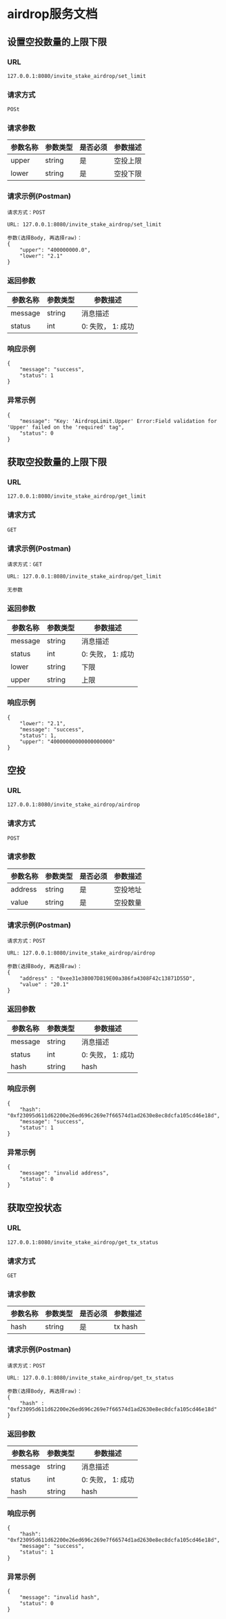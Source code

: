 # airdrop服务文档



## 设置空投数量的上限下限

### URL

```
127.0.0.1:8080/invite_stake_airdrop/set_limit
```



### 请求方式

```
POSt
```



### 请求参数

| 参数名称 | 参数类型 | 是否必须 | 参数描述 |
| -------- | -------- | -------- | -------- |
| upper    | string   | 是       | 空投上限 |
| lower    | string   | 是       | 空投下限 |



### 请求示例(Postman)

```
请求方式：POST  

URL: 127.0.0.1:8080/invite_stake_airdrop/set_limit

参数(选择Body, 再选择raw)：
{
    "upper": "400000000.0",
    "lower": "2.1"
}
```



### 返回参数

| 参数名称 | 参数类型 | 参数描述          |
| -------- | -------- | ----------------- |
| message  | string   | 消息描述          |
| status   | int      | 0: 失败， 1: 成功 |



### 响应示例

```
{
    "message": "success",
    "status": 1
}
```



### 异常示例

```
{
    "message": "Key: 'AirdropLimit.Upper' Error:Field validation for 'Upper' failed on the 'required' tag",
    "status": 0
}
```



## 获取空投数量的上限下限

### URL

```
127.0.0.1:8080/invite_stake_airdrop/get_limit
```



### 请求方式

```
GET
```



### 请求示例(Postman)

```
请求方式：GET 

URL: 127.0.0.1:8080/invite_stake_airdrop/get_limit

无参数

```



### 返回参数

| 参数名称 | 参数类型 | 参数描述          |
| -------- | -------- | ----------------- |
| message  | string   | 消息描述          |
| status   | int      | 0: 失败， 1: 成功 |
| lower    | string   | 下限              |
| upper    | string   | 上限              |



### 响应示例

```
{
    "lower": "2.1",
    "message": "success",
    "status": 1,
    "upper": "40000000000000000000"
}
```



## 空投

### URL

```
127.0.0.1:8080/invite_stake_airdrop/airdrop
```



### 请求方式

```
POST
```



### 请求参数

| 参数名称 | 参数类型 | 是否必须 | 参数描述 |
| -------- | -------- | -------- | -------- |
| address  | string   | 是       | 空投地址 |
| value    | string   | 是       | 空投数量 |



### 请求示例(Postman)

```
请求方式：POST  

URL: 127.0.0.1:8080/invite_stake_airdrop/airdrop

参数(选择Body, 再选择raw)：
{
    "address" : "0xee31e38007D819E00a386fa4308F42c13871D55D",
    "value" : "20.1"
}
```



### 返回参数

| 参数名称 | 参数类型 | 参数描述          |
| -------- | -------- | ----------------- |
| message  | string   | 消息描述          |
| status   | int      | 0: 失败， 1: 成功 |
| hash     | string   | hash              |



### 响应示例

```
{
    "hash": "0xf23095d611d62200e26ed696c269e7f66574d1ad2630e8ec8dcfa105cd46e18d",
    "message": "success",
    "status": 1
}
```



### 异常示例

```
{
    "message": "invalid address",
    "status": 0
}
```



## 获取空投状态

### URL

```
127.0.0.1:8080/invite_stake_airdrop/get_tx_status
```



### 请求方式

```
GET
```



### 请求参数

| 参数名称 | 参数类型 | 是否必须 | 参数描述 |
| -------- | -------- | -------- | -------- |
| hash     | string   | 是       | tx hash  |



### 请求示例(Postman)

```
请求方式：POST  

URL: 127.0.0.1:8080/invite_stake_airdrop/get_tx_status

参数(选择Body, 再选择raw)：
{
    "hash" : "0xf23095d611d62200e26ed696c269e7f66574d1ad2630e8ec8dcfa105cd46e18d"
}
```



### 返回参数

| 参数名称 | 参数类型 | 参数描述          |
| -------- | -------- | ----------------- |
| message  | string   | 消息描述          |
| status   | int      | 0: 失败， 1: 成功 |
| hash     | string   | hash              |



### 响应示例

```
{
    "hash": "0xf23095d611d62200e26ed696c269e7f66574d1ad2630e8ec8dcfa105cd46e18d",
    "message": "success",
    "status": 1
}
```



### 异常示例

```
{
    "message": "invalid hash",
    "status": 0
}
```

